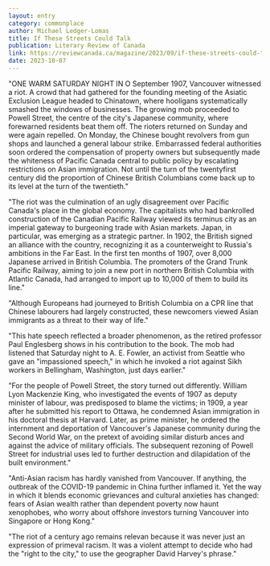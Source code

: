 ```yaml
---
layout: entry
category: commonplace
author: Michael Ledger-Lomas
title: If These Streets Could Talk
publication: Literary Review of Canada
link: https://reviewcanada.ca/magazine/2023/09/if-these-streets-could-talk/
date: 2023-10-07
---
```


"ONE WARM SATURDAY NIGHT IN O September 1907, Vancouver witnessed a riot. A crowd that had gathered for the founding meeting of the Asiatic Exclusion League headed to Chinatown, where hooligans systematically smashed the windows of businesses. The growing mob proceeded to Powell Street, the centre of the city's Japanese community, where forewarned residents beat them off. The rioters returned on Sunday and were again repelled. On Monday, the Chinese bought revolvers from gun shops and launched a general labour strike. Embarrassed federal authorities soon ordered the compensation of property owners but subsequently made the whiteness of Pacific Canada central to public policy by escalating restrictions on Asian immigration. Not until the turn of the twentyfirst century did the proportion of Chinese British Columbians come back up to its level at the turn of the twentieth."

"The riot was the culmination of an ugly disagreement over Pacific Canada's place in the global economy. The capitalists who had bankrolled construction of the Canadian Pacific Railway viewed its terminus city as an imperial gateway to burgeoning trade with Asian markets. Japan, in particular, was emerging as a strategic partner. In 1902, the British signed an alliance with the country, recognizing it as a counterweight to Russia's ambitions in the Far East. In the first ten months of 1907, over 8,000 Japanese arrived in British Columbia. The promoters of the Grand Trunk Pacific Railway, aiming to join a new port in northern British Columbia with Atlantic Canada, had arranged to import up to 10,000 of them to build its line."

"Although Europeans had journeyed to British Columbia on a CPR line that Chinese labourers had largely constructed, these newcomers viewed Asian immigrants as a threat to their way of life."

"This hate speech reflected a broader phenomenon, as the retired professor Paul Englesberg shows in his contribution to the book. The mob had listened that Saturday night to A. E. Fowler, an activist from Seattle who gave an "impassioned speech," in which he invoked a riot against Sikh workers in Bellingham, Washington, just days earlier."

"For the people of Powell Street, the story turned out differently. William Lyon Mackenzie King, who investigated the events of 1907 as deputy minister of labour, was predisposed to blame the victims; in 1909, a year after he submitted his report to Ottawa, he condemned Asian immigration in his doctoral thesis at Harvard. Later, as prime minister, he ordered the internment and deportation of Vancouver's Japanese community during the Second World War, on the pretext of avoiding similar disturb ances and against the advice of military officials. The subsequent rezoning of Powell Street for industrial uses led to further destruction and dilapidation of the built environment."

"Anti-Asian racism has hardly vanished from Vancouver. If anything, the outbreak of the COVID-19 pandemic in China further inflamed it. Yet the way in which it blends economic grievances and cultural anxieties has changed: fears of Asian wealth rather than dependent poverty now haunt xenophobes, who worry about offshore investors turning Vancouver into Singapore or Hong Kong."

"The riot of a century ago remains relevan because it was never just an expression of primeval racism. It was a violent attempt to decide who had the "right to the city," to use the geographer David Harvey's phrase."
